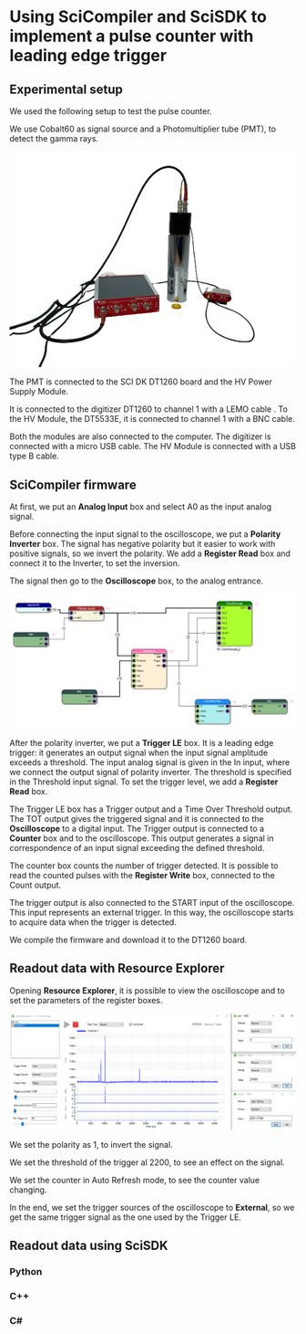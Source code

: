 # Using SciCompiler and SciSDK to implement a pulse counter with leading edge trigger

## Experimental setup
We used the following setup to test the pulse counter.

We use Cobalt60 as signal source and a Photomultiplier tube (PMT), to detect the gamma rays.

![](docs/2023-02-23-12-06-28.png)

The PMT is connected to the SCI DK DT1260 board and the HV Power Supply Module.

It is connected to the digitizer DT1260 to channel 1 with a LEMO cable . 
To the HV Module, the DT5533E, it is connected to channel 1 with a BNC cable.

Both the modules are also connected to the computer. The digitizer is connected with a micro USB cable. The HV Module is connected with a USB type B cable.



## SciCompiler firmware
At first, we put an **Analog Input** box and select A0 as the input analog signal.

Before connecting the input signal to the oscilloscope, we put a **Polarity Inverter** box. The signal has negative polarity but it easier to work with positive signals, so we invert the polarity. We add a **Register Read** box and connect it to the Inverter, to set the inversion.

The signal then go to the **Oscilloscope** box, to the analog entrance.

![](docs/2023-02-23-16-30-15.png)

After the polarity inverter, we put a **Trigger LE** box. It is a leading edge trigger: it generates an output signal when the input signal amplitude exceeds a threshold. The input analog signal is given in the In input, where we connect the output signal of polarity inverter. The threshold is specified in the Threshold input signal. To set the trigger level, we add a **Register Read** box.

The Trigger LE box has a Trigger output and a Time Over Threshold output. 
The TOT output gives the triggered signal and it is connected to the **Oscilloscope** to a digital input.
The Trigger output is connected to a **Counter** box and to the oscilloscope. This output generates a signal in correspondence of an input signal exceeding the defined threshold.

The counter box counts the number of trigger detected. It is possible to read the counted pulses with the **Register Write** box, connected to the Count output.

The trigger output is also connected to the START input of the oscilloscope. This input represents an external trigger. In this way, the oscilloscope starts to acquire data when the trigger is detected.

We compile the firmware and download it to the DT1260 board.


## Readout data with Resource Explorer
Opening **Resource Explorer**, it is possible to view the oscilloscope and to set the parameters of the register boxes.

![](docs/2023-02-23-16-23-17.png)

We set the polarity as 1, to invert the signal.

We set the threshold of the trigger al 2200, to see an effect on the signal.

We set the counter in Auto Refresh mode, to see the counter value changing.

In the end, we set the trigger sources of the oscilloscope to **External**, so we get the same trigger signal as the one used by the Trigger LE.

## Readout data using SciSDK

### Python

### C++

### C#

